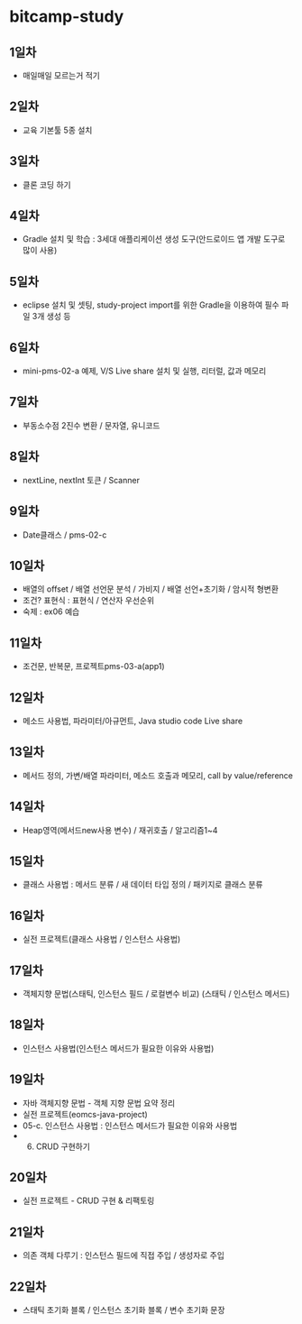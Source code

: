 # bitcamp-study

## 1일차
- 매일매일 모르는거 적기

## 2일차
- 교육 기본툴 5종 설치

## 3일차
- 클론 코딩 하기

## 4일차
- Gradle 설치 및 학습 : 3세대 애플리케이션 생성 도구(안드로이드 앱 개발 도구로 많이 사용)

## 5일차
- eclipse 설치 및 셋팅, study-project import를 위한 Gradle을 이용하여 필수 파일 3개 생성 등

## 6일차
- mini-pms-02-a 예제, V/S Live share 설치 및 실행, 리터럴, 값과 메모리

## 7일차
- 부동소수점 2진수 변환 / 문자열, 유니코드

## 8일차
- nextLine, nextInt 토큰 / Scanner

## 9일차
- Date클래스 / pms-02-c

## 10일차
- 배열의 offset / 배열 선언문 분석 / 가비지 / 배열 선언+초기화 / 암시적 형변환
- 조건? 표현식 : 표현식 / 연산자 우선순위
- 숙제 : ex06 예습

## 11일차
- 조건문, 반복문, 프로젝트pms-03-a(app1)

## 12일차
- 메소드 사용법, 파라미터/아규먼트, Java studio code Live share

## 13일차
- 메서드 정의, 가변/배열 파라미터, 메소드 호출과 메모리, call by value/reference

## 14일차
- Heap영역(메서드new사용 변수) / 재귀호출 / 알고리즘1~4

## 15일차
- 클래스 사용법 : 메서드 분류 / 새 데이터 타입 정의 / 패키지로 클래스 분류

## 16일차
- 실전 프로젝트(클래스 사용법 / 인스턴스 사용법)

## 17일차
- 객체지향 문법(스태틱, 인스턴스 필드 / 로컬변수 비교) (스태틱 / 인스턴스 메서드)

## 18일차
- 인스턴스 사용법(인스턴스 메서드가 필요한 이유와 사용법)

## 19일차
- 자바 객체지향 문법 - 객체 지향 문법 요약 정리 
- 실전 프로젝트(eomcs-java-project)
- 05-c. 인스턴스 사용법 : 인스턴스 메서드가 필요한 이유와 사용법
- 06. CRUD 구현하기

## 20일차
- 실전 프로젝트 - CRUD 구현 & 리팩토링

## 21일차
- 의존 객체 다루기 : 인스턴스 필드에 직접 주입 / 생성자로 주입

## 22일차
- 스태틱 초기화 블록 / 인스턴스 초기화 블록 / 변수 초기화 문장
